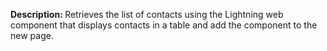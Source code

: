 <b>Description:                                                                              </b>
Retrieves the list of contacts using the Lightning web component that displays contacts in a table and add the component to the new page.

